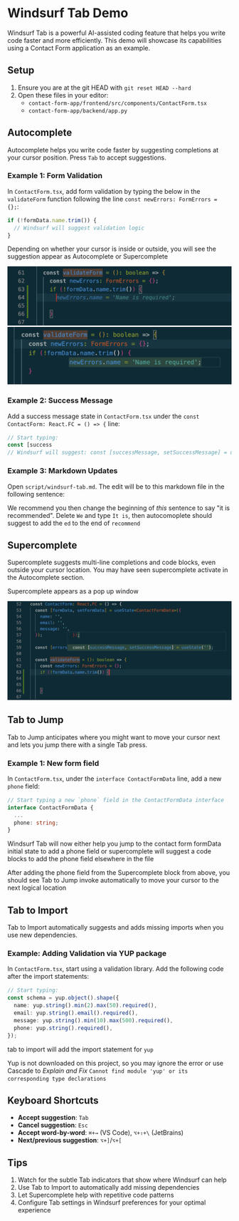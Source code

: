 # Windsurf Tab Demo
Windsurf Tab is a powerful AI-assisted coding feature that helps you write code faster and more efficiently. This demo will showcase its capabilities using a Contact Form application as an example.

## Setup
1. Ensure you are at the git HEAD with `git reset HEAD --hard`
1. Open these files in your editor:
   - `contact-form-app/frontend/src/components/ContactForm.tsx`
   - `contact-form-app/backend/app.py`

## Autocomplete
Autocomplete helps you write code faster by suggesting completions at your cursor position. Press `Tab` to accept suggestions.

### Example 1: Form Validation
In `ContactForm.tsx`, add form validation by typing the below in the `validateForm` function following the line `const newErrors: FormErrors = {};`:
```typescript
if (!formData.name.trim()) {
  // Windsurf will suggest validation logic
}
```

Depending on whether your cursor is inside or outside, you will see the suggestion appear as Autocomplete or Supercomplete

![Autocomplete](./assets/autocomplete.png)
![Supercomplete](./assets/supercomplete.png)


### Example 2: Success Message
Add a success message state in `ContactForm.tsx` under the `const ContactForm: React.FC = () => {` line:
```typescript
// Start typing:
const [success
// Windsurf will suggest: const [successMessage, setSuccessMessage] = useState('');
```

### Example 3: Markdown Updates
Open `script/windsurf-tab.md`. The edit will be to this markdown file in the following sentence:

We recommend you then change the beginning of *this* sentence to say "it is recommended". Delete `We` and type `It is`, then autocomoplete should suggest to add the `ed` to the end of `recommend`

## Supercomplete
Supercomplete suggests multi-line completions and code blocks, even outside your cursor location. You may have seen supercomplete activate in the Autocomplete section.

Supercomplete appears as a pop up window

![Supercomplete](./assets/supercomplete-2.png)

## Tab to Jump
Tab to Jump anticipates where you might want to move your cursor next and lets you jump there with a single Tab press.

### Example 1: New form field
In `ContactForm.tsx`, under the `interface ContactFormData` line, add a new `phone` field:
```typescript
// Start typing a new `phone` field in the ContactFormData interface
interface ContactFormData {
  ...
  phone: string;
}
```
Windsurf Tab will now either help you jump to the contact form formData initial state to add a phone field or supercomplete will suggest a code blocks to add the phone field elsewhere in the file

After adding the phone field from the Supercomplete block from above, you should see Tab to Jump invoke automatically to move your cursor to the next logical location

## Tab to Import
Tab to Import automatically suggests and adds missing imports when you use new dependencies.

### Example: Adding Validation via YUP package
In `ContactForm.tsx`, start using a validation library. Add the following code after the import statements:
```typescript
// Start typing:
const schema = yup.object().shape({
  name: yup.string().min(2).max(50).required(),
  email: yup.string().email().required(),
  message: yup.string().min(10).max(500).required(),
  phone: yup.string().required(),
});
```
tab to import will add the import statement for `yup`

Yup is not downloaded on this project, so you may ignore the error or use Cascade to *Explain and Fix* `Cannot find module 'yup' or its corresponding type declarations`

## Keyboard Shortcuts
- **Accept suggestion**: `Tab`
- **Cancel suggestion**: `Esc`
- **Accept word-by-word**: `⌘+→` (VS Code), `⌥+⇧+\` (JetBrains)
- **Next/previous suggestion**: `⌥+]`/`⌥+[`

## Tips
1. Watch for the subtle Tab indicators that show where Windsurf can help
2. Use Tab to Import to automatically add missing dependencies
3. Let Supercomplete help with repetitive code patterns
4. Configure Tab settings in Windsurf preferences for your optimal experience
